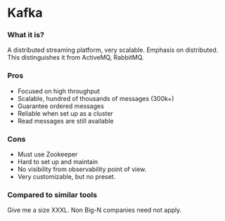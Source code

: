 # Kafka

### What it is?
A distributed streaming platform, very scalable. Emphasis on distributed. This distinguishes it from ActiveMQ, RabbitMQ.

### Pros
- Focused on high throughput
- Scalable, hundred of thousands of messages (300k+)
- Guarantee ordered messages
- Reliable when set up as a cluster
- Read messages are still available

### Cons
- Must use Zookeeper
- Hard to set up and maintain
- No visibility from observability point of view.
- Very customizable, but no preset. 

### Compared to similar tools
Give me a size XXXL. Non Big-N companies need not apply.